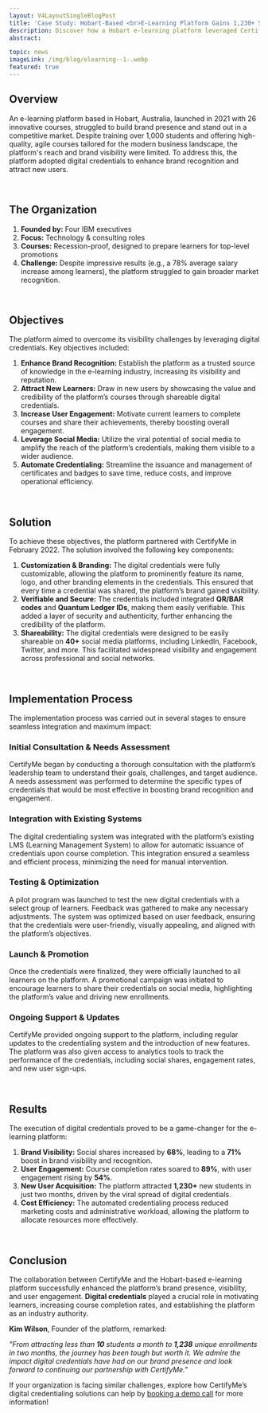 ```yaml
---
layout: V4LayoutSingleBlogPost
title: 'Case Study: Hobart-Based <br>E-Learning Platform Gains 1,230+ Students and 71% More Brand Visibility'
description: Discover how a Hobart e-learning platform leveraged CertifyMe digital credentials to attract 1,230+ new students in just two months, boost course completion rates to 89%, and achieve a 71% increase in brand visibility and recognition. Learn the strategies behind their remarkable success!
abstract: 

topic: news
imageLink: /img/blog/elearning--1-.webp
featured: true
---
```


## Overview
An e-learning platform based in Hobart, Australia, launched in 2021 with 26 innovative courses, struggled to build brand presence and stand out in a competitive market. Despite training over 1,000 students and offering high-quality, agile courses tailored for the modern business landscape, the platform's reach and brand visibility were limited. To address this, the platform adopted digital credentials to enhance brand recognition and attract new users.

<br>


## The Organization
1. **Founded by:** Four IBM executives
2. **Focus:** Technology & consulting roles
3. **Courses:** Recession-proof, designed to prepare learners for top-level promotions
4. **Challenge:** Despite impressive results (e.g., a 78% average salary increase among learners), the platform struggled to gain broader market recognition.

<br>


## Objectives
The platform aimed to overcome its visibility challenges by leveraging digital credentials. Key objectives included:

1. **Enhance Brand Recognition:** Establish the platform as a trusted source of knowledge in the e-learning industry, increasing its visibility and reputation.
2. **Attract New Learners:** Draw in new users by showcasing the value and credibility of the platform’s courses through shareable digital credentials.
3. **Increase User Engagement:** Motivate current learners to complete courses and share their achievements, thereby boosting overall engagement.
4. **Leverage Social Media:** Utilize the viral potential of social media to amplify the reach of the platform’s credentials, making them visible to a wider audience.
5. **Automate Credentialing:** Streamline the issuance and management of certificates and badges to save time, reduce costs, and improve operational efficiency.

<br>


## Solution
To achieve these objectives, the platform partnered with CertifyMe in February 2022. The solution involved the following key components:

1. **Customization & Branding:** The digital credentials were fully customizable, allowing the platform to prominently feature its name, logo, and other branding elements in the credentials. This ensured that every time a credential was shared, the platform’s brand gained visibility.
2. **Verifiable and Secure:** The credentials included integrated **QR/BAR codes** and **Quantum Ledger IDs**, making them easily verifiable. This added a layer of security and authenticity, further enhancing the credibility of the platform.
3. **Shareability:** The digital credentials were designed to be easily shareable on **40+** social media platforms, including LinkedIn, Facebook, Twitter, and more. This facilitated widespread visibility and engagement across professional and social networks.

<br>


## Implementation Process
The implementation process was carried out in several stages to ensure seamless integration and maximum impact:

### Initial Consultation & Needs Assessment
CertifyMe began by conducting a thorough consultation with the platform’s leadership team to understand their goals, challenges, and target audience. A needs assessment was performed to determine the specific types of credentials that would be most effective in boosting brand recognition and engagement.
<br>

### Integration with Existing Systems
The digital credentialing system was integrated with the platform’s existing LMS (Learning Management System) to allow for automatic issuance of credentials upon course completion. This integration ensured a seamless and efficient process, minimizing the need for manual intervention.
<br>

### Testing & Optimization
A pilot program was launched to test the new digital credentials with a select group of learners. Feedback was gathered to make any necessary adjustments. The system was optimized based on user feedback, ensuring that the credentials were user-friendly, visually appealing, and aligned with the platform’s objectives.
<br>

### Launch & Promotion
Once the credentials were finalized, they were officially launched to all learners on the platform. A promotional campaign was initiated to encourage learners to share their credentials on social media, highlighting the platform’s value and driving new enrollments.
<br>

### Ongoing Support & Updates
CertifyMe provided ongoing support to the platform, including regular updates to the credentialing system and the introduction of new features. The platform was also given access to analytics tools to track the performance of the credentials, including social shares, engagement rates, and new user sign-ups.

<br>

## Results
The execution of digital credentials proved to be a game-changer for the e-learning platform:

1. **Brand Visibility:** Social shares increased by **68%**, leading to a **71%** boost in brand visibility and recognition.
2. **User Engagement:** Course completion rates soared to **89%**, with user engagement rising by **54%**.
3. **New User Acquisition:** The platform attracted **1,230+** new students in just two months, driven by the viral spread of digital credentials.
4. **Cost Efficiency:** The automated credentialing process reduced marketing costs and administrative workload, allowing the platform to allocate resources more effectively.

<br>


## Conclusion
The collaboration between CertifyMe and the Hobart-based e-learning platform successfully enhanced the platform’s brand presence, visibility, and user engagement. **Digital credentials** played a crucial role in motivating learners, increasing course completion rates, and establishing the platform as an industry authority.

**Kim Wilson**, Founder of the platform, remarked:

*"From attracting less than **10** students a month to **1,238** unique enrollments in two months, the journey has been tough but worth it. We admire the impact digital credentials have had on our brand presence and look forward to continuing our partnership with CertifyMe."*


If your organization is facing similar challenges, explore how CertifyMe’s digital credentialing solutions can help by [booking a demo call](https://info.certifyme.online/talk-with-expert) for more information!